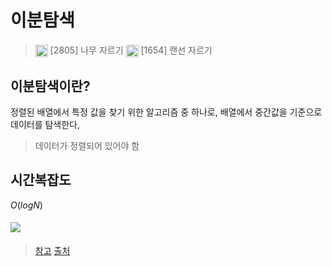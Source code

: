 # 이분탐색
> <img src="https://d2gd6pc034wcta.cloudfront.net/tier/9.svg" width="20" height="20" style="vertical-align: middle;"/> [2805] 나무 자르기
> <img src="https://d2gd6pc034wcta.cloudfront.net/tier/9.svg" width="20" height="20" style="vertical-align: middle;"/> [1654] 랜선 자르기


## 이분탐색이란?
정렬된 배열에서 특정 값을 찾기 위한 알고리즘 중 하나로,
배열에서 중간값을 기준으로 데이터를 탐색한다, 
> 데이터가 정렬되어 있어야 함

## 시간복잡도
$O(logN)$

#### <img src="https://velog.velcdn.com/images/younseo1016/post/6f684287-3225-407d-b8dc-d87d1a5df4c1/image.gif" style="vertical-align: middle;"/>

> [참고](https://st-lab.tistory.com/269)
> [출처](https://velog.io/@younseo1016/%EC%9D%B4%EB%B6%84%ED%83%90%EC%83%89%EA%B3%BC%EC%8B%9C%EA%B0%84%EB%B3%B5%EC%9E%A1%EB%8F%84)